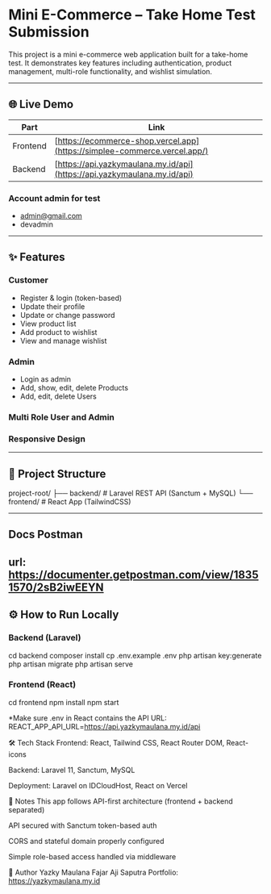 # Mini E-Commerce – Take Home Test Submission

This project is a mini e-commerce web application built for a take-home test. It demonstrates key features including authentication, product management, multi-role functionality, and wishlist simulation.

---

## 🌐 Live Demo

| Part     | Link                                                   |
|----------|--------------------------------------------------------|
| Frontend | [https://ecommerce-shop.vercel.app](https://simplee-commerce.vercel.app/) |
| Backend  | [https://api.yazkymaulana.my.id/api](https://api.yazkymaulana.my.id/api) |

### Account admin for test
- admin@gmail.com
- devadmin


---

## ✨ Features

### Customer
- Register & login (token-based)
- Update their profile
- Update or change password
- View product list
- Add product to wishlist
- View and manage wishlist


### Admin
- Login as admin
- Add, show, edit, delete Products 
- Add, edit, delete Users

### Multi Role User and Admin
### Responsive Design

---

## 📁 Project Structure
project-root/
├── backend/ # Laravel REST API (Sanctum + MySQL)
└── frontend/ # React App (TailwindCSS)

---

## Docs Postman
url: https://documenter.getpostman.com/view/18351570/2sB2iwEEYN
---

## ⚙️ How to Run Locally

### Backend (Laravel)
cd backend
composer install
cp .env.example .env
php artisan key:generate
php artisan migrate
php artisan serve

### Frontend (React)
cd frontend
npm install
npm start

*Make sure .env in React contains the API URL: REACT_APP_API_URL=https://api.yazkymaulana.my.id/api

🛠 Tech Stack
Frontend: React, Tailwind CSS, React Router DOM, React-icons

Backend: Laravel 11, Sanctum, MySQL

Deployment: Laravel on IDCloudHost, React on Vercel

📌 Notes
This app follows API-first architecture (frontend + backend separated)

API secured with Sanctum token-based auth

CORS and stateful domain properly configured

Simple role-based access handled via middleware

🙌 Author
Yazky Maulana Fajar Aji Saputra
Portfolio: https://yazkymaulana.my.id
